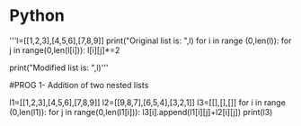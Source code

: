 # Python
'''l=[[1,2,3],[4,5,6],[7,8,9]]
print("Original list is: ",l)
for i in range (0,len(l)):
    for j in range(0,len(l[i])):
        l[i][j]*=2

print("Modified list is: ",l)'''

#PROG 1- Addition of two nested lists

l1=[[1,2,3],[4,5,6],[7,8,9]]
l2=[[9,8,7],[6,5,4],[3,2,1]]
l3=[[],[],[]]
for i in range (0,len(l1)):
    for j in range(0,len(l1[i])):
        l3[i].append(l1[i][j]+l2[i][j])
print(l3)
    
 
